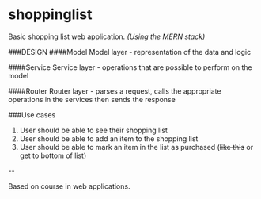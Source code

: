 # shoppinglist
Basic shopping list web application.
*(Using the MERN stack)*

###DESIGN
####Model
Model layer - representation of the data and logic

####Service
Service layer - operations that are possible to perform on the model

####Router
Router layer - parses a request, calls the appropriate operations in the services then sends the response

###Use cases
1) User should be able to see their shopping list
2) User should be able to add an item to the shopping list
3) User should be able to mark an item in the list as purchased (~~like this~~ or get to bottom of list)


--

Based on course in web applications.